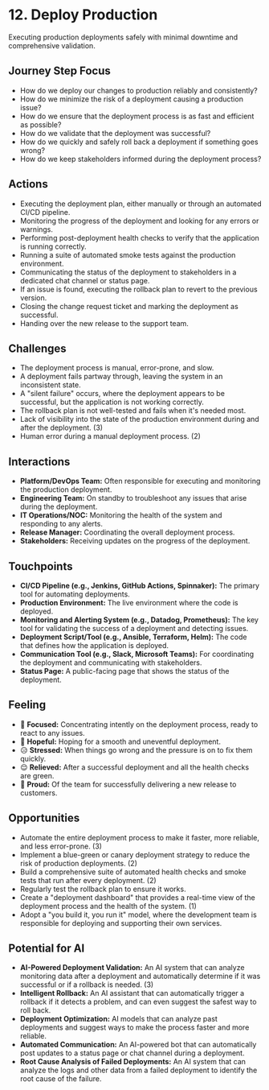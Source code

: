 # 12. Deploy Production

Executing production deployments safely with minimal downtime and comprehensive validation.

## Journey Step Focus

*   How do we deploy our changes to production reliably and consistently?
*   How do we minimize the risk of a deployment causing a production issue?
*   How do we ensure that the deployment process is as fast and efficient as possible?
*   How do we validate that the deployment was successful?
*   How do we quickly and safely roll back a deployment if something goes wrong?
*   How do we keep stakeholders informed during the deployment process?

## Actions

*   Executing the deployment plan, either manually or through an automated CI/CD pipeline.
*   Monitoring the progress of the deployment and looking for any errors or warnings.
*   Performing post-deployment health checks to verify that the application is running correctly.
*   Running a suite of automated smoke tests against the production environment.
*   Communicating the status of the deployment to stakeholders in a dedicated chat channel or status page.
*   If an issue is found, executing the rollback plan to revert to the previous version.
*   Closing the change request ticket and marking the deployment as successful.
*   Handing over the new release to the support team.

## Challenges

*   The deployment process is manual, error-prone, and slow.
*   A deployment fails partway through, leaving the system in an inconsistent state.
*   A "silent failure" occurs, where the deployment appears to be successful, but the application is not working correctly.
*   The rollback plan is not well-tested and fails when it's needed most.
*   Lack of visibility into the state of the production environment during and after the deployment. (3)
*   Human error during a manual deployment process. (2)

## Interactions

*   **Platform/DevOps Team:** Often responsible for executing and monitoring the production deployment.
*   **Engineering Team:** On standby to troubleshoot any issues that arise during the deployment.
*   **IT Operations/NOC:** Monitoring the health of the system and responding to any alerts.
*   **Release Manager:** Coordinating the overall deployment process.
*   **Stakeholders:** Receiving updates on the progress of the deployment.

## Touchpoints

*   **CI/CD Pipeline (e.g., Jenkins, GitHub Actions, Spinnaker):** The primary tool for automating deployments.
*   **Production Environment:** The live environment where the code is deployed.
*   **Monitoring and Alerting System (e.g., Datadog, Prometheus):** The key tool for validating the success of a deployment and detecting issues.
*   **Deployment Script/Tool (e.g., Ansible, Terraform, Helm):** The code that defines how the application is deployed.
*   **Communication Tool (e.g., Slack, Microsoft Teams):** For coordinating the deployment and communicating with stakeholders.
*   **Status Page:** A public-facing page that shows the status of the deployment.

## Feeling

*   😬 **Focused:** Concentrating intently on the deployment process, ready to react to any issues.
*   🤞 **Hopeful:** Hoping for a smooth and uneventful deployment.
*   😥 **Stressed:** When things go wrong and the pressure is on to fix them quickly.
*   😌 **Relieved:** After a successful deployment and all the health checks are green.
*   💪 **Proud:** Of the team for successfully delivering a new release to customers.

## Opportunities

*   Automate the entire deployment process to make it faster, more reliable, and less error-prone. (3)
*   Implement a blue-green or canary deployment strategy to reduce the risk of production deployments. (2)
*   Build a comprehensive suite of automated health checks and smoke tests that run after every deployment. (2)
*   Regularly test the rollback plan to ensure it works.
*   Create a "deployment dashboard" that provides a real-time view of the deployment process and the health of the system. (1)
*   Adopt a "you build it, you run it" model, where the development team is responsible for deploying and supporting their own services.

## Potential for AI

*   **AI-Powered Deployment Validation:** An AI system that can analyze monitoring data after a deployment and automatically determine if it was successful or if a rollback is needed. (3)
*   **Intelligent Rollback:** An AI assistant that can automatically trigger a rollback if it detects a problem, and can even suggest the safest way to roll back.
*   **Deployment Optimization:** AI models that can analyze past deployments and suggest ways to make the process faster and more reliable.
*   **Automated Communication:** An AI-powered bot that can automatically post updates to a status page or chat channel during a deployment.
*   **Root Cause Analysis of Failed Deployments:** An AI system that can analyze the logs and other data from a failed deployment to identify the root cause of the failure.
